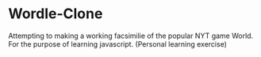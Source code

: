 # Wordle-Clone
Attempting to making a working facsimilie of the popular NYT game World. For the purpose of learning javascript. (Personal learning exercise)
